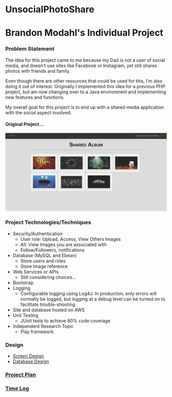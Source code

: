 # UnsocialPhotoShare

# Brandon Modahl's Individual Project

### Problem Statement

The idea for this project came to me because my Dad is not a user of social media, and doesn't use sites like Facebook or Instagram, yet still shares photos with friends and family.

Even though there are other resources that could be used for this, I'm also doing it out of interest. Originally I implemented this idea for a previous PHP project, but am now changing over to a Java environment and implementing new features and functions.

My overall goal for this project is to end up with a shared media application with the social aspect involved.

#### Original Project...

![Original Project](images/splash.png)




### Project Technologies/Techniques

* Security/Authentication
  * User role: Upload, Access, View Others Images
  * All: View Images you are associated with
  * Follow/Followers, notifications
* Database (MySQL and Ebean)
  * Store users and roles
  * Store Image reference
* Web Services or APIs
  * Still considering choices...
* Bootstrap
* Logging
  * Configurable logging using Log4J. In production, only errors will normally be logged, but logging at a debug level can be turned on to facilitate trouble-shooting.
* Site and database hosted on AWS
* Unit Testing
  * JUnit tests to achieve 80% code coverage
* Independent Research Topic
  * Play framework

### Design

* [Screen Design](screens.md)
* [Database Design](dbdesign.md)

### [Project Plan](ProjectPlan.md)

### [Time Log](TimeLog.md)
